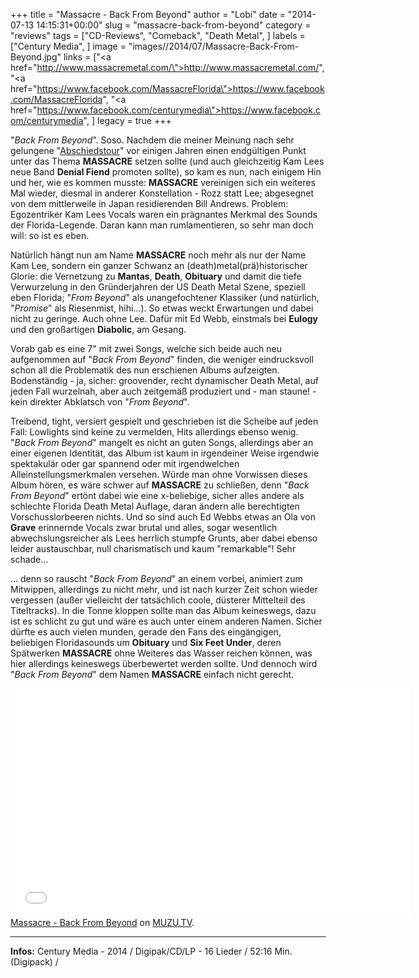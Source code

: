 +++
title = "Massacre - Back From Beyond"
author = "Lobi"
date = "2014-07-13 14:15:31+00:00"
slug = "massacre-back-from-beyond"
category = "reviews"
tags = ["CD-Reviews", "Comeback", "Death Metal", ]
labels = ["Century Media", ]
image = "images//2014/07/Massacre-Back-From-Beyond.jpg"
links = ["<a href=\"http://www.massacremetal.com/\">http://www.massacremetal.com/</a>", "<a href=\"https://www.facebook.com/MassacreFlorida\">https://www.facebook.com/MassacreFlorida</a>", "<a href=\"https://www.facebook.com/centurymedia\">https://www.facebook.com/centurymedia</a>", ]
legacy = true
+++

"_Back From Beyond_". Soso. Nachdem die meiner Meinung nach sehr gelungene "<a href="http://www.ancientspirit.de/liverevi/massacre07.htm">Abschiedstour</a>" vor einigen Jahren einen endgültigen Punkt unter das Thema **MASSACRE** setzen sollte (und auch gleichzeitig Kam Lees neue Band **Denial Fiend** promoten sollte), so kam es nun, nach einigem Hin und her, wie es kommen musste: **MASSACRE** vereinigen sich ein weiteres Mal wieder, diesmal in anderer Konstellation - Rozz statt Lee; abgesegnet von dem mittlerweile in Japan residierenden Bill Andrews. Problem: Egozentriker Kam Lees Vocals waren ein prägnantes Merkmal des Sounds der Florida-Legende. Daran kann man rumlamentieren, so sehr man doch will: so ist es eben.

Natürlich hängt nun am Name **MASSACRE** noch mehr als nur der Name Kam Lee, sondern ein ganzer Schwanz an (death)metal(prä)historischer Glorie: die Vernetzung zu **Mantas**, **Death**, **Obituary** und damit die tiefe Verwurzelung in den Gründerjahren der US Death Metal Szene, speziell eben Florida; "_From Beyond_" als unangefochtener Klassiker (und natürlich, "_Promise_" als Riesenmist, hihi...). So etwas weckt Erwartungen und dabei nicht zu geringe. Auch ohne Lee. Dafür mit Ed Webb, einstmals bei **Eulogy** und den großartigen **Diabolic**, am Gesang.

Vorab gab es eine 7" mit zwei Songs, welche sich beide auch neu aufgenommen auf "_Back From Beyond_" finden, die weniger eindrucksvoll schon all die Problematik des nun erschienen Albums aufzeigten. Bodenständig - ja, sicher: groovender, recht dynamischer Death Metal, auf jeden Fall wurzelnah, aber auch zeitgemäß produziert und - man staune! - kein direkter Abklatsch von "_From Beyond_".

Treibend, tight, versiert gespielt und geschrieben ist die Scheibe auf jeden Fall: Lowlights sind keine zu vermelden, Hits allerdings ebenso wenig. "_Back From Beyond_" mangelt es nicht an guten Songs, allerdings aber an einer eigenen Identität, das Album ist kaum in irgendeiner Weise irgendwie spektakulär oder gar spannend oder mit irgendwelchen Alleinstellungsmerkmalen versehen. Würde man ohne Vorwissen dieses Album hören, es wäre schwer auf **MASSACRE** zu schließen, denn "_Back From Beyond_" ertönt dabei wie eine x-beliebige, sicher alles andere als schlechte Florida Death Metal Auflage, daran ändern alle berechtigten Vorschusslorbeeren nichts. Und so sind auch Ed Webbs etwas an Ola von **Grave** erinnernde Vocals zwar brutal und alles, sogar wesentlich abwechslungsreicher als Lees herrlich stumpfe Grunts, aber dabei ebenso leider austauschbar, null charismatisch und kaum "remarkable"! Sehr schade...

... denn so rauscht "_Back From Beyond_" an einem vorbei, animiert zum Mitwippen, allerdings zu nicht mehr, und ist nach kurzer Zeit schon wieder vergessen (außer vielleicht der tatsächlich coole, düsterer Mittelteil des Titeltracks). In die Tonne kloppen sollte man das Album keineswegs, dazu ist es schlicht zu gut und wäre es auch unter einem anderen Namen. Sicher dürfte es auch vielen munden, gerade den Fans des eingängigen, beliebigen Floridasounds um **Obituary** und **Six Feet Under**, deren Spätwerken **MASSACRE** ohne Weiteres das Wasser reichen können, was hier allerdings keineswegs überbewertet werden sollte. Und dennoch wird "_Back From Beyond_" dem Namen **MASSACRE** einfach nicht gerecht.

<iframe allowfullscreen="" frameborder="0" height="366" src="//player.muzu.tv/player/getPlayer/i/323575/?vidId=2180460&amp;la=n" width="640"></iframe><br/><a href="http://www.muzu.tv/centurymedia/back-from-beyond-musikvideo/2180460/">Massacre - Back From Beyond</a> on <a href="http://www.muzu.tv/">MUZU.TV</a>.



---
**Infos:**
Century Media - 2014 / 
Digipak/CD/LP - 16 Lieder / 52:16 Min. (Digipack) / 
